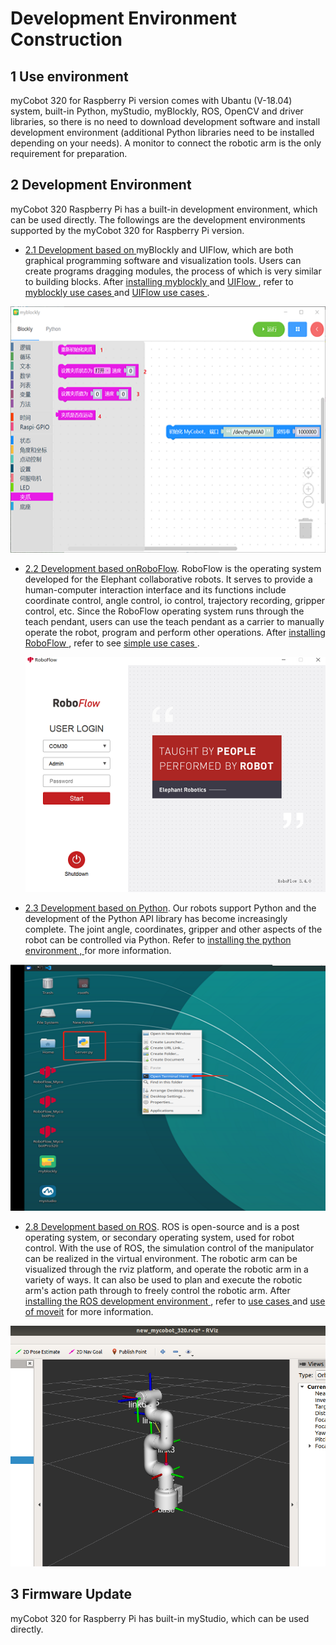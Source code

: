 # Development Environment Construction

## 1 Use environment

myCobot 320 for Raspberry Pi version comes with Ubantu (V-18.04) system, built-in Python, myStudio, myBlockly, ROS, OpenCV and driver libraries, so there is no need to download development software and install development environment (additional Python libraries need to be installed depending on your needs). A monitor to connect the robotic arm is the only requirement for preparation.

## 2 Development Environment

myCobot 320 Raspberry Pi has a built-in development environment, which can be used directly. The followings are the development environments supported by the myCobot 320 for Raspberry Pi version.

- [2.1 Development based on ](../../5-ProgramingApplication-myblockly-uiflow-mind/README.md)myBlockly and UIFlow, which are both graphical programming software and visualization tools. Users can create programs dragging modules, the process of which is very similar to building blocks. After [installing myblockly ](../../5-ProgramingApplication-myblockly-uiflow-mind/5.1-myblockly/README.md)and [UIFlow ](../../5-ProgramingApplication-myblockly-uiflow-mind/5.2-UIFlow/5.2.1UIFlow_enviorment_building.md), refer to [myblockly use cases ](../../5-ProgramingApplication-myblockly-uiflow-mind/5.1-myblockly/README.md)and [UIFlow use cases ](../../5-ProgramingApplication-myblockly-uiflow-mind/5.2-UIFlow/5.2.7UIFlow_Use_Cases.md).

![blockly](../../resourse/2-serialproduct/2.7-1.png)



- [2.2 Development based onRoboFlow](../../6-ApplicationBaseRoboFlow/README.md). RoboFlow is the operating system developed for the Elephant collaborative robots. It serves to provide a human-computer interaction interface and its functions include coordinate control, angle control, io control, trajectory recording, gripper control, etc. Since the RoboFlow operating system runs through the teach pendant, users can use the teach pendant as a carrier to manually operate the robot, program and perform other operations. After [installing RoboFlow ](../../6-ApplicationBaseRoboFlow/6.1-roboflow_download.md), refer to see [simple use cases ](../../6-ApplicationBaseRoboFlow/6.2-operation.md).

  ![roboFlow](../../resourse/2-serialproduct/6.2.2.1_1.png)



- [2.3 Development based on Python](../../7-ApplicationBasePython/README.md). Our robots support Python and the development of the Python API library has become increasingly complete. The joint angle, coordinates, gripper and other aspects of the robot can be controlled via Python. Refer to [installing the python environment , ](../../7-ApplicationBasePython/7.1_download.md)for more information.

![python](../../resourse/2-serialproduct/7.6.6.png)



- [2.8 Development based on ROS](../../12-ApplicationBaseROS/README.md). ROS is open-source and is a post operating system, or secondary operating system, used for robot control. With the use of ROS, the simulation control of the manipulator can be realized in the virtual environment. The robotic arm can be visualized through the rviz platform, and operate the robotic arm in a variety of ways. It can also be used to plan and execute the robotic arm's action path through to freely control the robotic arm. After [installing the ROS development environment ](../../12-ApplicationBaseROS/12.1-ROS1/12.1.2-环境搭建.md), refer to [use cases ](../../12-ApplicationBaseROS/12.1-ROS1/12.1.4-rivz介绍及使用/README.md)and [use of moveit](../../12-ApplicationBaseROS/12.1-ROS1/12.1.5-Moveit/README.md) for more information.

![ros](../../resourse/2-serialproduct/320ROS.png)

## 3 Firmware Update

myCobot 320 for Raspberry Pi has built-in myStudio, which can be used directly.